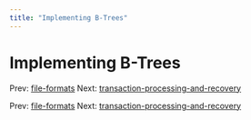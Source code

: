 ```yaml
---
title: "Implementing B-Trees"
---
```


# Implementing B-Trees

Prev: [file-formats](file-formats.md)
Next: [transaction-processing-and-recovery](transaction-processing-and-recovery.md)

Prev: [file-formats](file-formats.md)
Next: [transaction-processing-and-recovery](transaction-processing-and-recovery.md)
